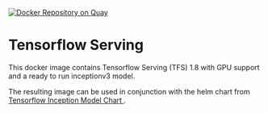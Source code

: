 [![Docker Repository on Quay](https://quay.io/repository/thomasjungblut/tfs-inception/status "Docker Repository on Quay")](https://quay.io/repository/thomasjungblut/tfs-inception)

# Tensorflow Serving

This docker image contains Tensorflow Serving (TFS) 1.8 with GPU support and a ready to run inceptionv3 model. 

The resulting image can be used in conjunction with the helm chart from [Tensorflow Inception Model Chart
](https://github.com/kubernetes/charts/tree/master/incubator/tensorflow-inception). 
